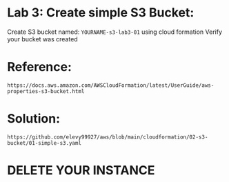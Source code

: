 # Lab 3: Create simple S3 Bucket:
Create S3 bucket named: `YOURNAME-s3-lab3-01` using cloud formation
Verify your bucket was created

# Reference:
```
https://docs.aws.amazon.com/AWSCloudFormation/latest/UserGuide/aws-properties-s3-bucket.html
```

# Solution:
```
https://github.com/elevy99927/aws/blob/main/cloudformation/02-s3-bucket/01-simple-s3.yaml
```

# DELETE YOUR INSTANCE

